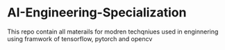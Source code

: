 # AI-Engineering-Specialization
This repo contain all materails for modren techqniues used in enginnering using framwork of tensorflow, pytorch and opencv 
